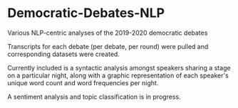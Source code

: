 # Democratic-Debates-NLP
Various NLP-centric analyses of the 2019-2020 democratic debates

Transcripts for each debate (per debate, per round) were pulled and corresponding datasets were created. 

Currently included is a syntactic analysis amongst speakers sharing a stage on a particular night, along with a graphic representation of each speaker's unique word count and word frequencies per night. 

A sentiment analysis and topic classification is in progress. 
